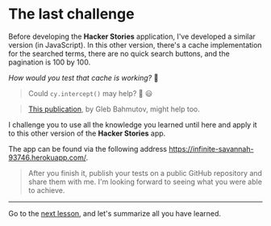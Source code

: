 # The last challenge

Before developing the **Hacker Stories** application, I've developed a similar version (in JavaScript). In this other version, there's a cache implementation for the searched terms, there are no quick search buttons, and the pagination is 100 by 100.

_How would you test that cache is working?_ 🤔

> Could `cy.intercept()` may help? 🙊 😃

> [This publication](https://glebbahmutov.com/blog/cypress-intercept-problems/), by Gleb Bahmutov, might help too.

I challenge you to use all the knowledge you learned until here and apply it to this other version of the **Hacker Stories** app.

The app can be found via the following address https://infinite-savannah-93746.herokuapp.com/.

> After you finish it, publish your tests on a public GitHub repository and share them with me. I'm looking forward to seeing what you were able to achieve.

___

Go to the [next lesson](./congratulations.md), and let's summarize all you have learned.
